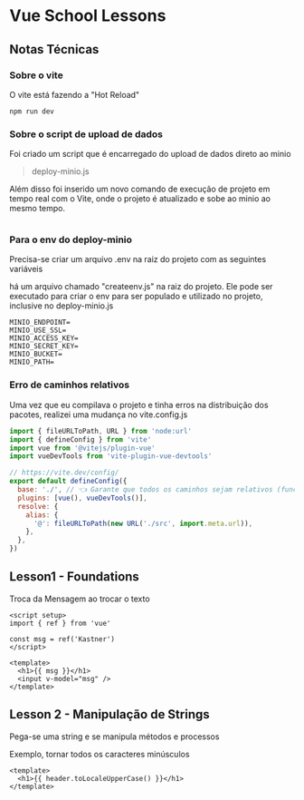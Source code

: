 # Vue School Lessons

## Notas Técnicas

### Sobre o vite

O vite está fazendo a "Hot Reload"

```node
npm run dev
```

### Sobre o script de upload de dados

Foi criado um script que é encarregado do upload de dados direto ao minio

> deploy-minio.js

Além disso foi inserido um novo comando de execução de projeto em tempo real com o Vite, onde o projeto é atualizado e sobe ao minio ao mesmo tempo.

```
```

### Para o env do deploy-minio

Precisa-se criar um arquivo .env na raiz do projeto com as seguintes variáveis

há um arquivo chamado "createenv.js" na raiz do projeto. Ele pode ser executado para criar o env para ser populado e utilizado no projeto, inclusive no deploy-minio.js


``` .env
MINIO_ENDPOINT=
MINIO_USE_SSL=
MINIO_ACCESS_KEY=
MINIO_SECRET_KEY=
MINIO_BUCKET=
MINIO_PATH=
```

### Erro de caminhos relativos

Uma vez que eu compilava o projeto e tinha erros na distribuição dos pacotes, realizei uma mudança no vite.config.js

``` javascript
import { fileURLToPath, URL } from 'node:url'
import { defineConfig } from 'vite'
import vue from '@vitejs/plugin-vue'
import vueDevTools from 'vite-plugin-vue-devtools'

// https://vite.dev/config/
export default defineConfig({
  base: './', // 👈 Garante que todos os caminhos sejam relativos (funciona em MinIO)
  plugins: [vue(), vueDevTools()],
  resolve: {
    alias: {
      '@': fileURLToPath(new URL('./src', import.meta.url)),
    },
  },
})
```





## Lesson1 - Foundations

Troca da Mensagem ao trocar o texto

``` vue
<script setup>
import { ref } from 'vue'

const msg = ref('Kastner')
</script>

<template>
  <h1>{{ msg }}</h1>
  <input v-model="msg" />
</template>
```

## Lesson 2 - Manipulação de Strings

Pega-se uma string e se manipula métodos e processos

Exemplo, tornar todos os caracteres minúsculos

``` vue
<template>
  <h1>{{ header.toLocaleUpperCase() }}</h1>
</template>
```